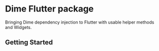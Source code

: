 # Dime Flutter package

Bringing Dime dependency injection to Flutter with usable helper methods and Widgets.

## Getting Started

